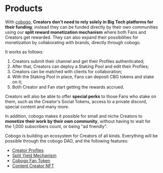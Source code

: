 # Products

With [cobogo](https://cobogo.social/), **Creators don't need to rely solely in Big Tech platforms for their funding**; instead they can be funded directly by their own communities using our **split reward monetization mechanism** where both Fans and Creators get rewarded. They can also expand their possibilities for monetization by collaborating with brands, directly through cobogo.

It works as follows:

1. Creators submit their channel and get their Profiles authenticated;
2. After that, Creators can deploy a Staking Pool and edit their Profiles;
3. Creators can be matched with clients for collaboration;
4. With the Staking Pool in place, Fans can deposit CBG tokens and stake on it;
5. Both Creator and Fan start getting the rewards accrued.

Creators will also be able to offer **special perks** to those Fans who stake on them, such as the Creator's Social Tokens, access to a private discord, special content and many more.

In addition, cobogo makes it possible for small and niche Creators to **monetize their work by their own community**, without having to wait for the 1,000 subscribers count, or being "ad friendly".

Cobogo is building an ecosystem for Creators of all kinds. Everything will be possible through the cobogo DAO, and the following features:

* [Creator Profiles](creator-profiles/)
* [Split Yield Mechanism](broken-reference)
* [Cobogo Fan Token](broken-reference)
* [Content Creator NFT](broken-reference)
